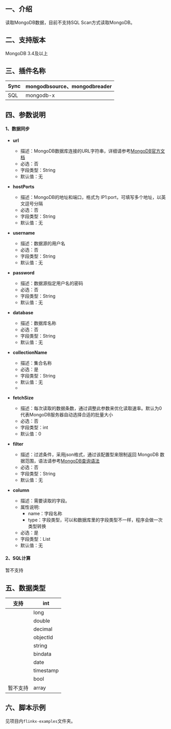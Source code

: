 ## 一、介绍

读取MongoDB数据，目前不支持SQL Scan方式读取MongoDB。

## 二、支持版本

MongoDB 3.4及以上

## 三、插件名称

| Sync | mongodbsource、mongodbreader |
| --- | --- |
| SQL | mongodb-x |

## 四、参数说明

#### 1、数据同步

- **url**
    - 描述：MongoDB数据库连接的URL字符串，详细请参考[MongoDB官方文档](https://docs.mongodb.com/manual/reference/connection-string/)
    - 必选：否
    - 字段类型：String
    - 默认值：无


- **hostPorts**
    - 描述：MongoDB的地址和端口，格式为 IP1:port，可填写多个地址，以英文逗号分隔
    - 必选：否
    - 字段类型：String
    - 默认值：无


- **username**
    - 描述：数据源的用户名
    - 必选：否
    - 字段类型：String
    - 默认值：无


- **password**
    - 描述：数据源指定用户名的密码
    - 必选：否
    - 字段类型：String
    - 默认值：无


- **database**
    - 描述：数据库名称
    - 必选：否
    - 字段类型：String
    - 默认值：无


- **collectionName**
    - 描述：集合名称
    - 必选：是
    - 字段类型：String
    - 默认值：无
    -

- **fetchSize**
    - 描述：每次读取的数据条数，通过调整此参数来优化读取速率。默认为0代表MongoDB服务器自动选择合适的批量大小
    - 必选：否
    - 字段类型：int
    - 默认值：0


- **filter**
    - 描述：过滤条件，采用json格式，通过该配置型来限制返回 MongoDB 数据范围，语法请参考[MongoDB查询语法](https://docs.mongodb.com/manual/crud/#read-operations)
    - 必选：否
    - 字段类型：String
    - 默认值：无


- **column**
    - 描述：需要读取的字段。
    - 属性说明:
        - name：字段名称
        - type：字段类型，可以和数据库里的字段类型不一样，程序会做一次类型转换
    - 必选：是
    - 字段类型：List
    - 默认值：无

#### 2、SQL计算

暂不支持

## 五、数据类型

| 支持 | int |
| --- | --- |
|  | long |
|  | double |
|  | decimal |
|  | objectId |
|  | string |
|  | bindata |
|  | date |
|  | timestamp |
|  | bool |
| 暂不支持 | array |

## 六、脚本示例

见项目内`flinkx-examples`文件夹。
